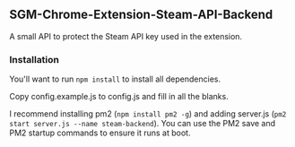 ## SGM-Chrome-Extension-Steam-API-Backend
A small API to protect the Steam API key used in the extension.

### Installation
You'll want to run `npm install` to install all dependencies.

Copy config.example.js to config.js and fill in all the blanks.

I recommend installing pm2 (`npm install pm2 -g`) and adding server.js (`pm2 start server.js --name steam-backend`). You can use the PM2 save and PM2 startup commands to ensure it runs at boot.